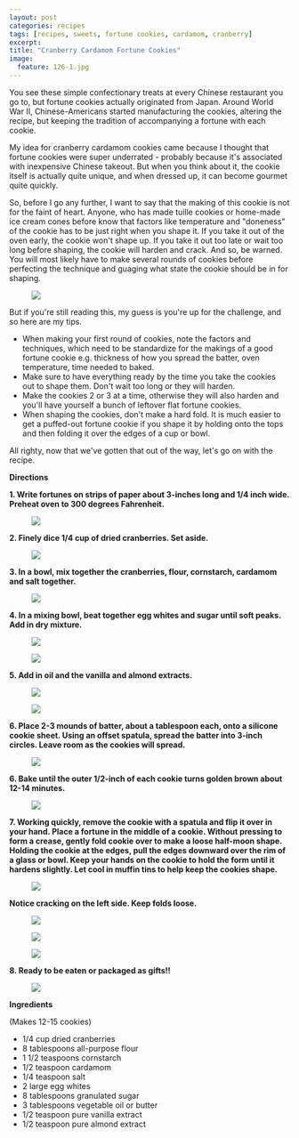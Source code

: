 ```yaml
---
layout: post
categories: recipes
tags: [recipes, sweets, fortune cookies, cardamom, cranberry]
excerpt: 
title: "Cranberry Cardamom Fortune Cookies"
image:
  feature: 126-1.jpg
---
```


You see these simple confectionary treats at every Chinese restaurant you go to, but fortune cookies actually originated from Japan.  Around World War II, Chinese-Americans started manufacturing the cookies, altering the recipe, but keeping the tradition of accompanying a fortune with each cookie.


My idea for cranberry cardamom cookies came because I thought that fortune cookies were super underrated - probably because it's associated with inexpensive Chinese takeout.  But when you think about it, the cookie itself is actually quite unique, and when dressed up, it can become gourmet quite quickly.

So, before I go any further, I want to say that the making of this cookie is not for the faint of heart.  Anyone, who has made tuille cookies or home-made ice cream cones before know that factors like temperature and "doneness" of the cookie has to be just right when you shape it. If you take it out of the oven early, the cookie won't shape up.  If you take it out too late or wait too long before shaping, the cookie will harden and crack. And so, be warned.  You will most likely have to make several rounds of cookies before perfecting the technique and guaging what state the cookie should be in for shaping.
<figure> <img src='/images/126-16.jpg'> </figure>

But if you're still reading this, my guess is you're up for the challenge, and so here are my tips.

- When making your first round of cookies, note the factors and techniques, which need to be standardize for the makings of a good fortune cookie e.g. thickness of how you spread the batter, oven temperature, time needed to baked.
- Make sure to have everything ready by the time you take the cookies out to shape them.  Don't wait too long or they will harden.
- Make the cookies 2 or 3 at a time, otherwise they will also harden and you'll have yourself a bunch of leftover flat fortune cookies.
- When shaping the cookies, don't make a hard fold.  It is much easier to get a puffed-out fortune cookie if you shape it by holding onto the tops and then folding it over the edges of a cup or bowl.

All righty, now that we've gotten that out of the way, let's go on with the recipe.

__Directions__

__1. Write fortunes on strips of paper about 3-inches long and 1/4 inch wide. Preheat oven to 300 degrees Fahrenheit.__

<figure> <img src='/images/126-3.jpg'> </figure>

__2. Finely dice 1/4 cup of dried cranberries.  Set aside.__

<figure> <img src='/images/126-2.jpg'> </figure>

__3. In a bowl, mix together the cranberries, flour, cornstarch, cardamom and salt together.__

<figure> <img src='/images/126-4.jpg'> </figure>

__4. In a mixing bowl, beat together egg whites and sugar until soft peaks.  Add in dry mixture.__

<figure> <img src='/images/126-5.jpg'> </figure>

<figure> <img src='/images/126-6.jpg'> </figure>

__5. Add in oil and the vanilla and almond extracts.__
<figure> <img src='/images/126-7.jpg'> </figure>

<figure> <img src='/images/126-8.jpg'> </figure>

__6. Place 2-3 mounds of batter, about a tablespoon each, onto a silicone cookie sheet.  Using an offset spatula, spread the batter into 3-inch circles.  Leave room as the cookies will spread.__  

<figure> <img src='/images/126-9.jpg'> </figure>

__6. Bake until the outer 1/2-inch of each cookie turns golden brown about 12-14 minutes.__

<figure> <img src='/images/126-11.jpg'> </figure>

__7. Working quickly, remove the cookie with a spatula and flip it over in your hand. Place a fortune in the middle of a cookie. Without pressing to form a crease, gently fold cookie over to make a loose half-moon shape.  Holding the cookie at the edges, pull the edges downward over the rim of a glass or bowl.  Keep your hands on the cookie to hold the form until it hardens slightly.  Let cool in muffin tins to help keep the cookies shape.__  

<figure> <img src='/images/126-12.jpg'> </figure>

__Notice cracking on the left side.  Keep folds loose.__

<figure> <img src='/images/126-13.jpg'> </figure>

<figure> <img src='/images/126-14.jpg'> </figure>

<figure> <img src='/images/126-15.jpg'> </figure>

__8. Ready to be eaten or packaged as gifts!!__

<figure> <img src='/images/126-17.jpg'> </figure>

<section class='recipe'>
<p><strong>Ingredients</strong></p>

<p>(Makes 12-15 cookies)</p>

<ul><li>1/4 cup dried cranberries</li><li>8 tablespoons all-purpose flour</li><li>1 1/2 teaspoons cornstarch</li><li>1/2 teaspoon cardamom</li><li>1/4 teaspoon salt</li><li>2 large egg whites</li><li>8 tablespoons granulated sugar</li><li>3 tablespoons vegetable oil or butter</li><li>1/2 teaspoon pure vanilla extract</li><li>1/2 teaspoon pure almond extract</li></ul></section>